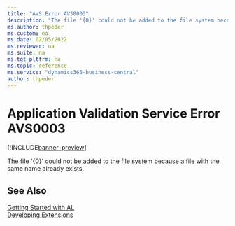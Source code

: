 ```yaml
---
title: "AVS Error AVS0003"
description: "The file '{0}' could not be added to the file system because a file with the same name already exists."
ms.author: thpeder
ms.custom: na
ms.date: 02/05/2022
ms.reviewer: na
ms.suite: na
ms.tgt_pltfrm: na
ms.topic: reference
ms.service: "dynamics365-business-central"
author: thpeder
---
```

# Application Validation Service Error AVS0003

[!INCLUDE[banner_preview](../includes/banner_preview.md)]

The file '{0}' could not be added to the file system because a file with the same name already exists.

## See Also  
[Getting Started with AL](../devenv-get-started.md)  
[Developing Extensions](../devenv-dev-overview.md)  